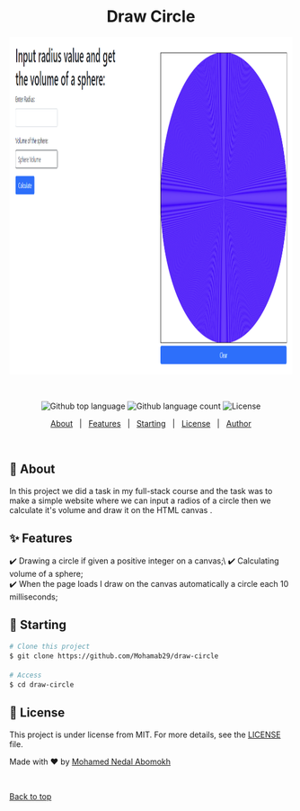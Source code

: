 
<h1 align="center">Draw Circle</h1>

<div align="center" id="top"> 
  <img src="https://github.com/Mohamab29/Drawing-circles/blob/main/assests/images/webpage.png" alt="Draw Circle" height="600px" width="900px" />

  &#xa0;

  <!-- <a href="https://drawcircle.netlify.app">Demo</a> -->
</div>

<p align="center">
  <img alt="Github top language" src="https://img.shields.io/github/languages/top/Mohamab29/Drawing-circles?color=56BEB8">

  <img alt="Github language count" src="https://img.shields.io/github/languages/count/Mohamab29/Drawing-circles?color=56BEB8">


  <img alt="License" src="https://img.shields.io/badge/license-CC0-blue?color=56BEB8">

</p>

<!-- Status -->

<!-- <h4 align="center"> 
	🚧  Draw Circle 🚀 Under construction...  🚧
</h4> 

<hr> -->

<p align="center">
  <a href="#dart-about">About</a> &#xa0; | &#xa0; 
  <a href="#sparkles-features">Features</a> &#xa0; | &#xa0;
  <a href="#checkered_flag-starting">Starting</a> &#xa0; | &#xa0;
  <a href="#memo-license">License</a> &#xa0; | &#xa0;
  <a href="https://github.com/Mohamab29" target="_blank">Author</a>
</p>

<br>

## :dart: About ##

In this project we did a task in my full-stack course and the task was to make a simple website where we can input a radios of a circle then we calculate it's volume and draw it on the HTML canvas .


## :sparkles: Features ##

:heavy_check_mark: Drawing a circle if given a positive integer on a canvas;\ 
:heavy_check_mark: Calculating volume of a sphere;\
:heavy_check_mark: When the page loads I draw on the canvas automatically a circle each 10 milliseconds;




## :checkered_flag: Starting ##

```bash
# Clone this project
$ git clone https://github.com/Mohamab29/draw-circle

# Access
$ cd draw-circle

```

## :memo: License ##

This project is under license from MIT. For more details, see the [LICENSE](LICENSE.md) file.


Made with :heart: by <a href="https://github.com/Mohamab29" target="_blank">Mohamed Nedal Abomokh</a>

&#xa0;

<a href="#top">Back to top</a>
